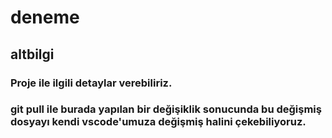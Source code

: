 # deneme
## altbilgi
### Proje ile ilgili detaylar verebiliriz.
### git pull ile burada yapılan bir değişiklik sonucunda bu değişmiş dosyayı kendi vscode'umuza değişmiş halini çekebiliyoruz.
